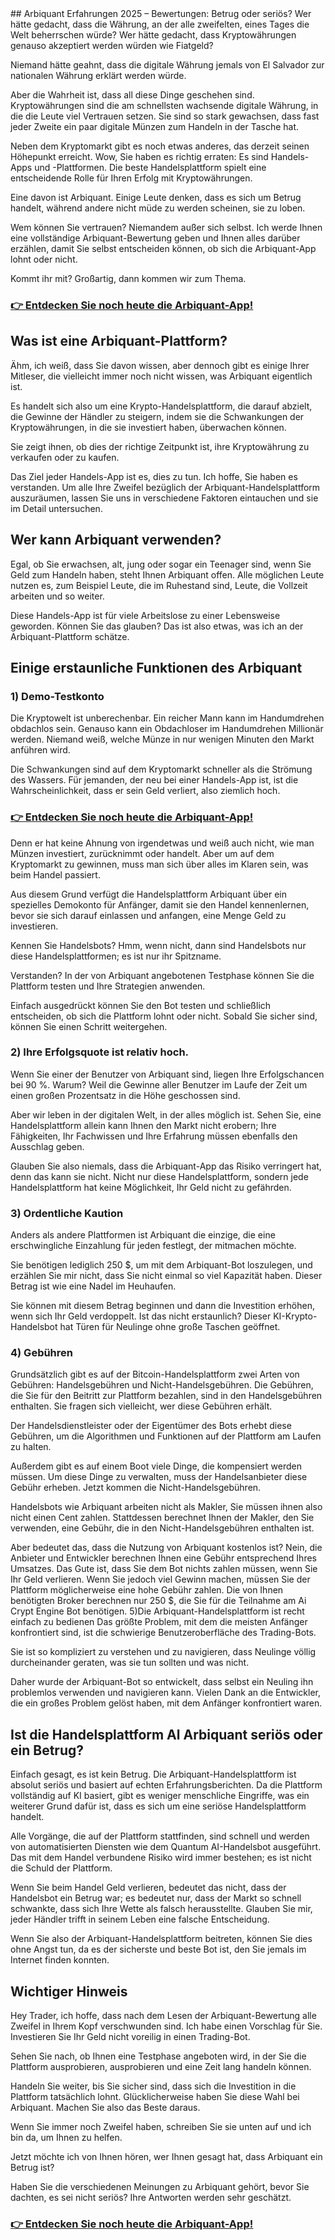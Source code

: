 <head><meta name="google-site-verification" content="SO4gIcM1afoq2nFQkxlZXU1Fu8JazmtRtzBiBTHt9CY" /></head></head>
## Arbiquant Erfahrungen 2025 – Bewertungen: Betrug oder seriös?
Wer hätte gedacht, dass die Währung, an der alle zweifelten, eines Tages die Welt beherrschen würde? Wer hätte gedacht, dass Kryptowährungen genauso akzeptiert werden würden wie Fiatgeld?

Niemand hätte geahnt, dass die digitale Währung jemals von El Salvador zur nationalen Währung erklärt werden würde.

Aber die Wahrheit ist, dass all diese Dinge geschehen sind. Kryptowährungen sind die am schnellsten wachsende digitale Währung, in die die Leute viel Vertrauen setzen. Sie sind so stark gewachsen, dass fast jeder Zweite ein paar digitale Münzen zum Handeln in der Tasche hat.

Neben dem Kryptomarkt gibt es noch etwas anderes, das derzeit seinen Höhepunkt erreicht. Wow, Sie haben es richtig erraten: Es sind Handels-Apps und -Plattformen. Die beste Handelsplattform spielt eine entscheidende Rolle für Ihren Erfolg mit Kryptowährungen.

Eine davon ist Arbiquant. Einige Leute denken, dass es sich um Betrug handelt, während andere nicht müde zu werden scheinen, sie zu loben.

Wem können Sie vertrauen? Niemandem außer sich selbst. Ich werde Ihnen eine vollständige Arbiquant-Bewertung geben und Ihnen alles darüber erzählen, damit Sie selbst entscheiden können, ob sich die Arbiquant-App lohnt oder nicht.

Kommt ihr mit? Großartig, dann kommen wir zum Thema.

### [👉 Entdecken Sie noch heute die Arbiquant-App!](https://arbiquantapp.de/)

## Was ist eine Arbiquant-Plattform? 
Ähm, ich weiß, dass Sie davon wissen, aber dennoch gibt es einige Ihrer Mitleser, die vielleicht immer noch nicht wissen, was Arbiquant eigentlich ist.

Es handelt sich also um eine Krypto-Handelsplattform, die darauf abzielt, die Gewinne der Händler zu steigern, indem sie die Schwankungen der Kryptowährungen, in die sie investiert haben, überwachen können.

Sie zeigt ihnen, ob dies der richtige Zeitpunkt ist, ihre Kryptowährung zu verkaufen oder zu kaufen.

Das Ziel jeder Handels-App ist es, dies zu tun. Ich hoffe, Sie haben es verstanden. Um alle Ihre Zweifel bezüglich der Arbiquant-Handelsplattform auszuräumen, lassen Sie uns in verschiedene Faktoren eintauchen und sie im Detail untersuchen.


## Wer kann Arbiquant verwenden?
Egal, ob Sie erwachsen, alt, jung oder sogar ein Teenager sind, wenn Sie Geld zum Handeln haben, steht Ihnen Arbiquant offen. Alle möglichen Leute nutzen es, zum Beispiel Leute, die im Ruhestand sind, Leute, die Vollzeit arbeiten und so weiter.

Diese Handels-App ist für viele Arbeitslose zu einer Lebensweise geworden. Können Sie das glauben? Das ist also etwas, was ich an der Arbiquant-Plattform schätze.

## Einige erstaunliche Funktionen des Arbiquant
### 1) Demo-Testkonto
Die Kryptowelt ist unberechenbar. Ein reicher Mann kann im Handumdrehen obdachlos sein. Genauso kann ein Obdachloser im Handumdrehen Millionär werden. Niemand weiß, welche Münze in nur wenigen Minuten den Markt anführen wird.

Die Schwankungen sind auf dem Kryptomarkt schneller als die Strömung des Wassers. Für jemanden, der neu bei einer Handels-App ist, ist die Wahrscheinlichkeit, dass er sein Geld verliert, also ziemlich hoch.

### [👉 Entdecken Sie noch heute die Arbiquant-App!](https://arbiquantapp.de/)


Denn er hat keine Ahnung von irgendetwas und weiß auch nicht, wie man Münzen investiert, zurücknimmt oder handelt. Aber um auf dem Kryptomarkt zu gewinnen, muss man sich über alles im Klaren sein, was beim Handel passiert.

Aus diesem Grund verfügt die Handelsplattform Arbiquant über ein spezielles Demokonto für Anfänger, damit sie den Handel kennenlernen, bevor sie sich darauf einlassen und anfangen, eine Menge Geld zu investieren.

Kennen Sie Handelsbots? Hmm, wenn nicht, dann sind Handelsbots nur diese Handelsplattformen; es ist nur ihr Spitzname.

Verstanden? In der von Arbiquant angebotenen Testphase können Sie die Plattform testen und Ihre Strategien anwenden.

Einfach ausgedrückt können Sie den Bot testen und schließlich entscheiden, ob sich die Plattform lohnt oder nicht. Sobald Sie sicher sind, können Sie einen Schritt weitergehen.

### 2) Ihre Erfolgsquote ist relativ hoch.
Wenn Sie einer der Benutzer von Arbiquant sind, liegen Ihre Erfolgschancen bei 90 %. Warum? Weil die Gewinne aller Benutzer im Laufe der Zeit um einen großen Prozentsatz in die Höhe geschossen sind.

Aber wir leben in der digitalen Welt, in der alles möglich ist. Sehen Sie, eine Handelsplattform allein kann Ihnen den Markt nicht erobern; Ihre Fähigkeiten, Ihr Fachwissen und Ihre Erfahrung müssen ebenfalls den Ausschlag geben.

Glauben Sie also niemals, dass die Arbiquant-App das Risiko verringert hat, denn das kann sie nicht. Nicht nur diese Handelsplattform, sondern jede Handelsplattform hat keine Möglichkeit, Ihr Geld nicht zu gefährden.
### 3) Ordentliche Kaution
Anders als andere Plattformen ist Arbiquant die einzige, die eine erschwingliche Einzahlung für jeden festlegt, der mitmachen möchte.

Sie benötigen lediglich 250 $, um mit dem Arbiquant-Bot loszulegen, und erzählen Sie mir nicht, dass Sie nicht einmal so viel Kapazität haben. Dieser Betrag ist wie eine Nadel im Heuhaufen.

Sie können mit diesem Betrag beginnen und dann die Investition erhöhen, wenn sich Ihr Geld verdoppelt. Ist das nicht erstaunlich? Dieser KI-Krypto-Handelsbot hat Türen für Neulinge ohne große Taschen geöffnet. 

### 4) Gebühren
Grundsätzlich gibt es auf der Bitcoin-Handelsplattform zwei Arten von Gebühren: Handelsgebühren und Nicht-Handelsgebühren. Die Gebühren, die Sie für den Beitritt zur Plattform bezahlen, sind in den Handelsgebühren enthalten. Sie fragen sich vielleicht, wer diese Gebühren erhält.

Der Handelsdienstleister oder der Eigentümer des Bots erhebt diese Gebühren, um die Algorithmen und Funktionen auf der Plattform am Laufen zu halten.

Außerdem gibt es auf einem Boot viele Dinge, die kompensiert werden müssen. Um diese Dinge zu verwalten, muss der Handelsanbieter diese Gebühr erheben. Jetzt kommen die Nicht-Handelsgebühren.

Handelsbots wie Arbiquant arbeiten nicht als Makler, Sie müssen ihnen also nicht einen Cent zahlen. Stattdessen berechnet Ihnen der Makler, den Sie verwenden, eine Gebühr, die in den Nicht-Handelsgebühren enthalten ist.

Aber bedeutet das, dass die Nutzung von Arbiquant kostenlos ist? Nein, die Anbieter und Entwickler berechnen Ihnen eine Gebühr entsprechend Ihres Umsatzes. Das Gute ist, dass Sie dem Bot nichts zahlen müssen, wenn Sie Ihr Geld verlieren.
Wenn Sie jedoch viel Gewinn machen, müssen Sie der Plattform möglicherweise eine hohe Gebühr zahlen. Die von Ihnen benötigten Broker berechnen nur 250 $, die Sie für die Teilnahme am Ai Crypt Engine Bot benötigen.
5)Die Arbiquant-Handelsplattform ist recht einfach zu bedienen
Das größte Problem, mit dem die meisten Anfänger konfrontiert sind, ist die schwierige Benutzeroberfläche des Trading-Bots.

Sie ist so kompliziert zu verstehen und zu navigieren, dass Neulinge völlig durcheinander geraten, was sie tun sollten und was nicht.

Daher wurde der Arbiquant-Bot so entwickelt, dass selbst ein Neuling ihn problemlos verwenden und navigieren kann. Vielen Dank an die Entwickler, die ein großes Problem gelöst haben, mit dem Anfänger konfrontiert waren.

## Ist die Handelsplattform Al Arbiquant seriös oder ein Betrug?
Einfach gesagt, es ist kein Betrug. Die Arbiquant-Handelsplattform ist absolut seriös und basiert auf echten Erfahrungsberichten. Da die Plattform vollständig auf KI basiert, gibt es weniger menschliche Eingriffe, was ein weiterer Grund dafür ist, dass es sich um eine seriöse Handelsplattform handelt.

Alle Vorgänge, die auf der Plattform stattfinden, sind schnell und werden von automatisierten Diensten wie dem Quantum AI-Handelsbot ausgeführt. Das mit dem Handel verbundene Risiko wird immer bestehen; es ist nicht die Schuld der Plattform.

Wenn Sie beim Handel Geld verlieren, bedeutet das nicht, dass der Handelsbot ein Betrug war; es bedeutet nur, dass der Markt so schnell schwankte, dass sich Ihre Wette als falsch herausstellte. Glauben Sie mir, jeder Händler trifft in seinem Leben eine falsche Entscheidung.

Wenn Sie also der Arbiquant-Handelsplattform beitreten, können Sie dies ohne Angst tun, da es der sicherste und beste Bot ist, den Sie jemals im Internet finden konnten.

## Wichtiger Hinweis
Hey Trader, ich hoffe, dass nach dem Lesen der Arbiquant-Bewertung alle Zweifel in Ihrem Kopf verschwunden sind. Ich habe einen Vorschlag für Sie. Investieren Sie Ihr Geld nicht voreilig in einen Trading-Bot.

Sehen Sie nach, ob Ihnen eine Testphase angeboten wird, in der Sie die Plattform ausprobieren, ausprobieren und eine Zeit lang handeln können.

Handeln Sie weiter, bis Sie sicher sind, dass sich die Investition in die Plattform tatsächlich lohnt. Glücklicherweise haben Sie diese Wahl bei Arbiquant. Machen Sie also das Beste daraus.

Wenn Sie immer noch Zweifel haben, schreiben Sie sie unten auf und ich bin da, um Ihnen zu helfen.

Jetzt möchte ich von Ihnen hören, wer Ihnen gesagt hat, dass Arbiquant ein Betrug ist?

Haben Sie die verschiedenen Meinungen zu Arbiquant gehört, bevor Sie dachten, es sei nicht seriös? Ihre Antworten werden sehr geschätzt.
### [👉 Entdecken Sie noch heute die Arbiquant-App!](https://arbiquantapp.de/)


